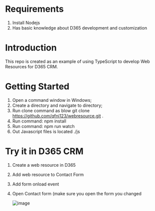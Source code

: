 # Requirements
1. Install Nodejs
2. Has basic knowledge about D365 development and customization
    
# Introduction
This repo is created as an example of using TypeScript to develop Web Resources for D365 CRM.

# Getting Started
1. Open a command window in Windows;
2. Create a directory and navigate to directory;
3. Run clone command as blow
   git clone https://github.com/qfni123/webresource.git .
5. Run command: npm install
6. Run command: npm run watch
7. Out Javascript files is located ./js

# Try it in D365 CRM
1. Create a web resource in D365
2. Add web resource to Contact Form
3. Add form onload event
4. Open Contact form (make sure you open the form you changed

   ![image](https://github.com/qfni123/webresource/assets/8927726/a95bc7f7-a916-49d9-8dd3-e45b0b4c4e29)
